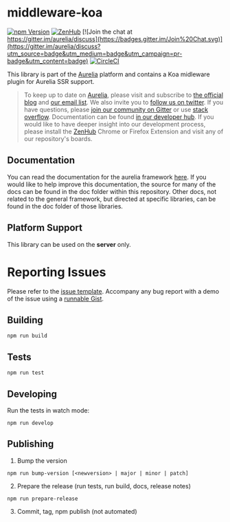 # middleware-koa

[![npm Version](https://img.shields.io/npm/v/aurelia-middleware-koa.svg)](https://www.npmjs.com/package/aurelia-middleware-koa)
[![ZenHub](https://raw.githubusercontent.com/ZenHubIO/support/master/zenhub-badge.png)](https://zenhub.io)
[![Join the chat at https://gitter.im/aurelia/discuss](https://badges.gitter.im/Join%20Chat.svg)](https://gitter.im/aurelia/discuss?utm_source=badge&utm_medium=badge&utm_campaign=pr-badge&utm_content=badge)
[![CircleCI](https://circleci.com/gh/aurelia/middleware-koa.svg?style=shield)](https://circleci.com/gh/aurelia/ssr-boostrapper-webpack)

This library is part of the [Aurelia](http://www.aurelia.io/) platform and contains a Koa midleware plugin for Aurelia SSR support.

> To keep up to date on [Aurelia](http://www.aurelia.io/), please visit and subscribe to [the official blog](http://blog.aurelia.io/) and [our email list](http://eepurl.com/ces50j). We also invite you to [follow us on twitter](https://twitter.com/aureliaeffect). If you have questions, please [join our community on Gitter](https://gitter.im/aurelia/discuss) or use [stack overflow](http://stackoverflow.com/search?q=aurelia). Documentation can be found [in our developer hub](http://aurelia.io/hub.html). If you would like to have deeper insight into our development process, please install the [ZenHub](https://zenhub.io) Chrome or Firefox Extension and visit any of our repository's boards.

## Documentation

You can read the documentation for the aurelia framework [here](http://aurelia.io/docs.html). If you would like to help improve this documentation, the source for many of the docs can be found in the doc folder within this repository. Other docs, not related to the general framework, but directed at specific libraries, can be found in the doc folder of those libraries.

## Platform Support

This library can be used on the **server** only.

# Reporting Issues

Please refer to the [issue template](ISSUE_TEMPLATE.md). Accompany any bug report with a demo of the issue using a [runnable Gist](https://gist.run/?id=381fdb1a4b0865a4c25026187db865ce).

## Building

```shell
npm run build
```

## Tests

```shell
npm run test
```

## Developing

Run the tests in watch mode:

```shell
npm run develop
```

## Publishing

1. Bump the version

  ```shell
  npm run bump-version [<newversion> | major | minor | patch]
  ```

2. Prepare the release (run tests, run build, docs, release notes)

  ```shell
  npm run prepare-release
  ```

3. Commit, tag, npm publish (not automated)
